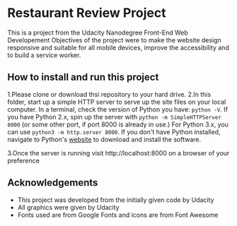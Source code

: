 # Restaurant Review Project
This is a project from the Udacity Nanodegree Front-End Web Developement
Objectives of the project were to make the website design responsive and suitable for all mobile devices, improve the accessibility and to build a service worker.

## How to install and run this project
1.Please clone or download thsi repository to your hard drive.
2.In this folder, start up a simple HTTP server to serve up the site files on your local computer.
  In a terminal, check the version of Python you have: `python -V`. If you have Python 2.x, spin up the server with `python -m SimpleHTTPServer 8000` (or some other port, if port 8000 is already in use.) For Python 3.x, you can use `python3 -m http.server 8000`. If you don't have Python installed, navigate to Python's [website](https://www.python.org/) to download and install the software.

3.Once the server is running visit http://localhost:8000 on a browser of your preference



## Acknowledgements
* This project was developed from the initially given code by Udacity
* All graphics were given by Udacity
* Fonts used are from Google Fonts and icons are from Font Awesome
